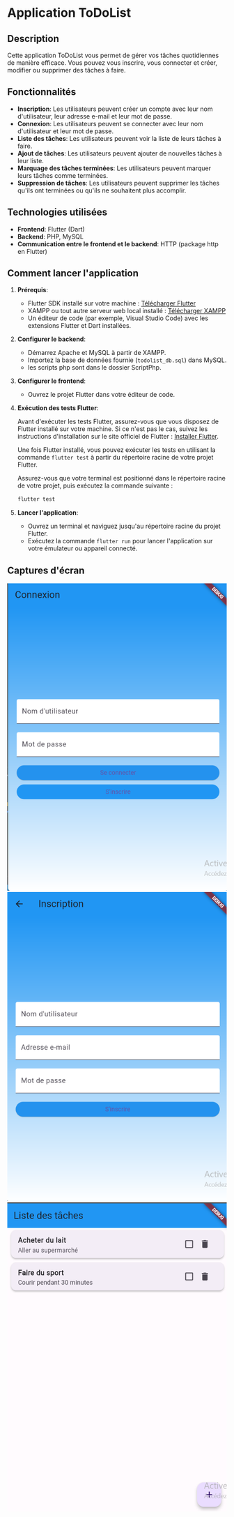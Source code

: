 # Application ToDoList

## Description
Cette application ToDoList vous permet de gérer vos tâches quotidiennes de manière efficace. Vous pouvez vous inscrire, vous connecter et créer, modifier ou supprimer des tâches à faire.

## Fonctionnalités
- **Inscription**: Les utilisateurs peuvent créer un compte avec leur nom d'utilisateur, leur adresse e-mail et leur mot de passe.
- **Connexion**: Les utilisateurs peuvent se connecter avec leur nom d'utilisateur et leur mot de passe.
- **Liste des tâches**: Les utilisateurs peuvent voir la liste de leurs tâches à faire.
- **Ajout de tâches**: Les utilisateurs peuvent ajouter de nouvelles tâches à leur liste.
- **Marquage des tâches terminées**: Les utilisateurs peuvent marquer leurs tâches comme terminées.
- **Suppression de tâches**: Les utilisateurs peuvent supprimer les tâches qu'ils ont terminées ou qu'ils ne souhaitent plus accomplir.

## Technologies utilisées
- **Frontend**: Flutter (Dart)
- **Backend**: PHP, MySQL
- **Communication entre le frontend et le backend**: HTTP (package http en Flutter)

## Comment lancer l'application
1. **Prérequis**:
    - Flutter SDK installé sur votre machine : [Télécharger Flutter](https://flutter.dev/docs/get-started/install)
    - XAMPP ou tout autre serveur web local installé : [Télécharger XAMPP](https://www.apachefriends.org/index.html)
    - Un éditeur de code (par exemple, Visual Studio Code) avec les extensions Flutter et Dart installées.

2. **Configurer le backend**:
    - Démarrez Apache et MySQL à partir de XAMPP.
    - Importez la base de données fournie (`todolist_db.sql`) dans MySQL.
    - les scripts php sont dans le dossier ScriptPhp.

3. **Configurer le frontend**:
    - Ouvrez le projet Flutter dans votre éditeur de code.

4. **Exécution des tests Flutter**:

    Avant d'exécuter les tests Flutter, assurez-vous que vous disposez de Flutter installé sur votre machine. Si ce n'est pas le cas, suivez les instructions d'installation sur le site officiel de Flutter : [Installer Flutter](https://flutter.dev/docs/get-started/install).

    Une fois Flutter installé, vous pouvez exécuter les tests en utilisant la commande `flutter test` à partir du répertoire racine de votre projet Flutter.

    Assurez-vous que votre terminal est positionné dans le répertoire racine de votre projet, puis exécutez la commande suivante :

    ```bash
    flutter test
5. **Lancer l'application**:
    - Ouvrez un terminal et naviguez jusqu'au répertoire racine du projet Flutter.
    - Exécutez la commande `flutter run` pour lancer l'application sur votre émulateur ou appareil connecté.

## Captures d'écran
![Capture d'écran 1](screenshots/screenshot1.png)
![Capture d'écran 2](screenshots/screenshot2.png)
![Capture d'écran 3](screenshots/screenshot3.png)